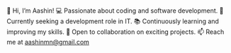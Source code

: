 👋 Hi, I’m Aashin!
💻 Passionate about coding and software development.
🚀 Currently seeking a development role in IT.
📚 Continuously learning and improving my skills.
🤝 Open to collaboration on exciting projects.
📫 Reach me at aashinmn@gmail.com

<!---
aashin001/aashin001 is a ✨ special ✨ repository because its `README.md` (this file) appears on your GitHub profile.
You can click the Preview link to take a look at your changes.
--->
